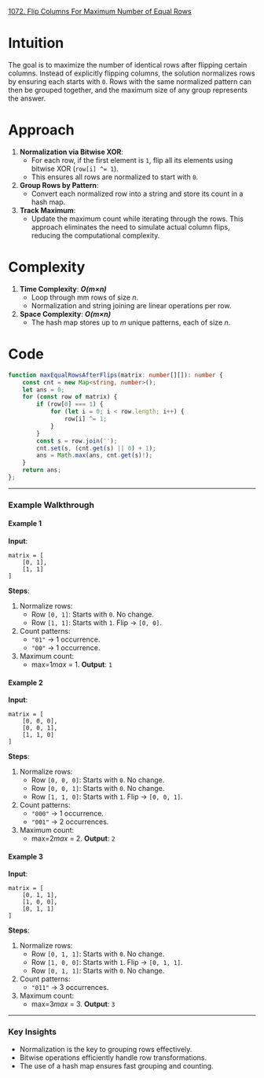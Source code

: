 [1072. Flip Columns For Maximum Number of Equal Rows](https://leetcode.com/problems/flip-columns-for-maximum-number-of-equal-rows/)

# Intuition

The goal is to maximize the number of identical rows after flipping certain columns. Instead of explicitly flipping columns, the solution normalizes rows by ensuring each starts with `0`. Rows with the same normalized pattern can then be grouped together, and the maximum size of any group represents the answer.

# Approach

1. **Normalization via Bitwise XOR**:
    - For each row, if the first element is `1`, flip all its elements using bitwise XOR (`row[i] ^= 1`).
    - This ensures all rows are normalized to start with `0`.
2. **Group Rows by Pattern**:
    - Convert each normalized row into a string and store its count in a hash map.
3. **Track Maximum**:    
    - Update the maximum count while iterating through the rows.
This approach eliminates the need to simulate actual column flips, reducing the computational complexity.

# Complexity

1. **Time Complexity**: ***O(m×n)***
    - Loop through mm rows of size *n*.
    - Normalization and string joining are linear operations per row.
2. **Space Complexity**: ***O(m×n)***
    - The hash map stores up to *m* unique patterns, each of size *n*.

# Code

```typescript
function maxEqualRowsAfterFlips(matrix: number[][]): number { 
    const cnt = new Map<string, number>();
    let ans = 0;
    for (const row of matrix) {
        if (row[0] === 1) {
            for (let i = 0; i < row.length; i++) {
                row[i] ^= 1;
            }
        }
        const s = row.join('');
        cnt.set(s, (cnt.get(s) || 0) + 1);
        ans = Math.max(ans, cnt.get(s)!);
    }
    return ans;
};

```

---

### Example Walkthrough

#### Example 1

**Input**:

```text
matrix = [
    [0, 1],
    [1, 1]
]
```

**Steps**:

1. Normalize rows:
    - Row `[0, 1]`: Starts with `0`. No change.
    - Row `[1, 1]`: Starts with `1`. Flip → `[0, 0]`.
2. Count patterns:
    - `"01"` → 1 occurrence.
    - `"00"` → 1 occurrence.
3. Maximum count:
    - max=1*max* = 1.
**Output**: `1`

#### Example 2

**Input**:

```text
matrix = [
    [0, 0, 0],
    [0, 0, 1],
    [1, 1, 0]
]
```

**Steps**:

1. Normalize rows:    
    - Row `[0, 0, 0]`: Starts with `0`. No change.
    - Row `[0, 0, 1]`: Starts with `0`. No change.
    - Row `[1, 1, 0]`: Starts with `1`. Flip → `[0, 0, 1]`.
2. Count patterns:
    - `"000"` → 1 occurrence.
    - `"001"` → 2 occurrences.
3. Maximum count:
    - max=2*max* = 2.
**Output**: `2`

#### Example 3

**Input**:

```text
matrix = [
    [0, 1, 1],
    [1, 0, 0],
    [0, 1, 1]
]
```

**Steps**:

1. Normalize rows:
    - Row `[0, 1, 1]`: Starts with `0`. No change.
    - Row `[1, 0, 0]`: Starts with `1`. Flip → `[0, 1, 1]`.
    - Row `[0, 1, 1]`: Starts with `0`. No change.
2. Count patterns:
    - `"011"` → 3 occurrences.
3. Maximum count:
    - max=3*max* = 3.
**Output**: `3`

---

### Key Insights

- Normalization is the key to grouping rows effectively.
- Bitwise operations efficiently handle row transformations.
- The use of a hash map ensures fast grouping and counting.